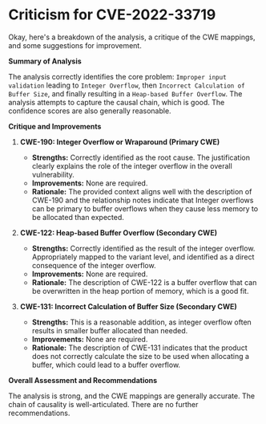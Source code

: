 # Criticism for CVE-2022-33719

Okay, here's a breakdown of the analysis, a critique of the CWE mappings, and some suggestions for improvement.

**Summary of Analysis**

The analysis correctly identifies the core problem: `Improper input validation` leading to `Integer Overflow`, then `Incorrect Calculation of Buffer Size`, and finally resulting in a `Heap-based Buffer Overflow`. The analysis attempts to capture the causal chain, which is good.  The confidence scores are also generally reasonable.

**Critique and Improvements**

1.  **CWE-190: Integer Overflow or Wraparound (Primary CWE)**

    *   **Strengths:** Correctly identified as the root cause. The justification clearly explains the role of the integer overflow in the overall vulnerability.
    *   **Improvements:** None are required.
    *   **Rationale:** The provided context aligns well with the description of CWE-190 and the relationship notes indicate that Integer overflows can be primary to buffer overflows when they cause less memory to be allocated than expected.

2.  **CWE-122: Heap-based Buffer Overflow (Secondary CWE)**

    *   **Strengths:** Correctly identified as the result of the integer overflow. Appropriately mapped to the variant level, and identified as a direct consequence of the integer overflow.
    *   **Improvements:** None are required.
    *   **Rationale:** The description of CWE-122 is a buffer overflow that can be overwritten in the heap portion of memory, which is a good fit.

3.  **CWE-131: Incorrect Calculation of Buffer Size (Secondary CWE)**

    *   **Strengths:** This is a reasonable addition, as integer overflow often results in smaller buffer allocated than needed.
    *   **Improvements:** None are required.
    *   **Rationale:** The description of CWE-131 indicates that the product does not correctly calculate the size to be used when allocating a buffer, which could lead to a buffer overflow.

**Overall Assessment and Recommendations**

The analysis is strong, and the CWE mappings are generally accurate. The chain of causality is well-articulated. There are no further recommendations.